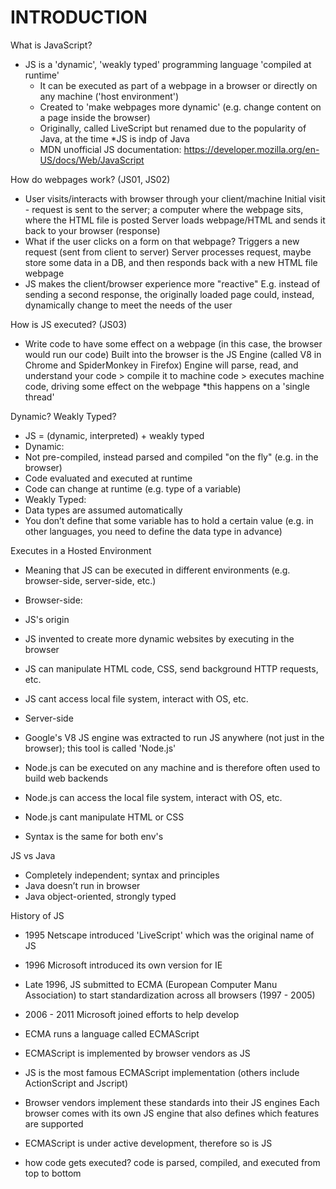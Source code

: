 # INTRODUCTION

What is JavaScript?

- JS is a 'dynamic', 'weakly typed' programming language 'compiled at runtime'
  - It can be executed as part of a webpage in a browser or directly on any machine ('host environment')
  - Created to 'make webpages more dynamic' (e.g. change content on a page inside the browser)
  - Originally, called LiveScript but renamed due to the popularity of Java, at the time
  *JS is indp of Java
  - MDN unofficial JS documentation:         <https://developer.mozilla.org/en-US/docs/Web/JavaScript>
  
How do webpages work? (JS01, JS02)

- User visits/interacts with browser through your client/machine
  Initial visit - request is sent to the server; a computer where the webpage sits, where the HTML file is posted
   Server loads webpage/HTML and sends it back to your browser (response)
- What if the user clicks on a form on that webpage?
  Triggers a new request (sent from client to server)
   Server processes request, maybe store some data in a DB, and then responds back with a new HTML file webpage
- JS makes the client/browser experience more "reactive"
  E.g. instead of sending a second response, the originally loaded page could, instead, dynamically change to meet the needs of the user

How is JS executed? (JS03)

- Write code to have some effect on a webpage (in this case, the browser would run our code)
  Built into the browser is the JS Engine (called V8 in Chrome and SpiderMonkey in Firefox)
   Engine will parse, read, and understand your code > compile it to machine code > executes machine code, driving some effect on the webpage
    *this happens on a 'single thread'

Dynamic? Weakly Typed?

- JS = (dynamic, interpreted) + weakly typed
- Dynamic:
- Not pre-compiled, instead parsed and compiled "on the fly" (e.g. in the browser)
- Code evaluated and executed at runtime
- Code can change at runtime (e.g. type of a variable)
- Weakly Typed:
- Data types are assumed automatically
- You don’t define that some variable has to hold a certain value (e.g. in other languages, you need to define the data type in advance)

Executes in a Hosted Environment

- Meaning that JS can be executed in different environments (e.g. browser-side, server-side, etc.)
- Browser-side:
- JS's origin
- JS invented to create more dynamic websites by executing in the browser
- JS can manipulate HTML code, CSS, send background HTTP requests, etc.
- JS cant access local file system, interact with OS, etc.

- Server-side
- Google's V8 JS engine was extracted to run JS anywhere (not just in the browser); this tool is called 'Node.js'
- Node.js can be executed on any machine and is therefore often used to build web backends
- Node.js can access the local file system, interact with OS, etc.
- Node.js cant manipulate HTML or CSS

- Syntax is the same for both env's

JS vs Java

- Completely independent; syntax and principles
- Java doesn’t run in browser
- Java object-oriented, strongly typed

History of JS

- 1995 Netscape introduced 'LiveScript' which was the original name of JS
- 1996 Microsoft introduced its own version for IE
- Late 1996, JS submitted to ECMA (European Computer Manu Association) to start standardization across all browsers (1997 - 2005)
- 2006 - 2011 Microsoft joined efforts to help develop

- ECMA runs a language called ECMAScript
- ECMAScript is implemented by browser vendors as JS
- JS is the most famous ECMAScript implementation (others include ActionScript and Jscript)
- Browser vendors implement these standards into their JS engines
      Each browser comes with its own JS engine that also defines which features are supported
- ECMAScript is under active development, therefore so is JS

- how code gets executed?
    code is parsed, compiled, and executed from top to bottom
